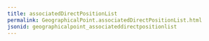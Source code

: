 ```yaml
---
title: associatedDirectPositionList
permalink: GeographicalPoint.associatedDirectPositionList.html
jsonid: geographicalpoint_associateddirectpositionlist
---
```


